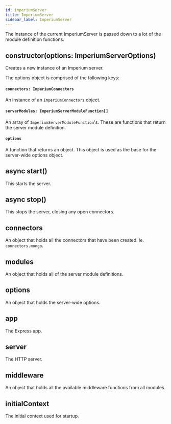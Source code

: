```yaml
---
id: imperiumServer
title: ImperiumServer
sidebar_label: ImperiumServer
---
```


The instance of the current ImperiumServer is passed down to a lot of the module definition functions.

## constructor(options: ImperiumServerOptions)
Creates a new instance of an Imperium server.

The options object is comprised of the following keys:

#### `connectors: ImperiumConnectors`
An instance of an `ImperiumConnectors` object.

#### `serverModules: ImperiumServerModuleFunction[]`
An array of `ImperiumServerModuleFunction`'s. These are functions that return the server module definition.

#### `options`
A function that returns an object. This object is used as the base for the server-wide options object.

## async start()
This starts the server.

## async stop()
This stops the server, closing any open connectors.

## connectors
An object that holds all the connectors that have been created. ie. `connectors.mongo`.

## modules
An object that holds all of the server module definitions.

## options
An object that holds the server-wide options.

## app
The Express app.

## server
The HTTP server.

## middleware
An object that holds all the available middleware functions from all modules.

## initialContext
The initial context used for startup.
